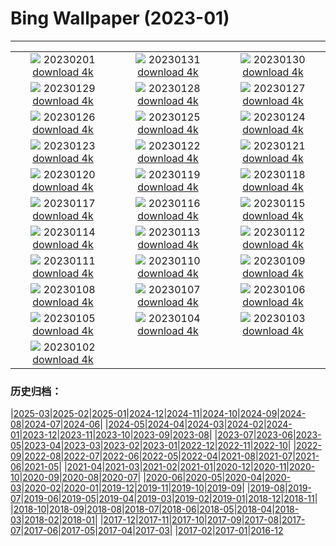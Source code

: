 # Bing Wallpaper (2023-01)
**************
| | | |
| :----: | :----: | :----: |
| ![](https://www.bing.com/th?id=OHR.TangleCreekFalls_JA-JP6469824642_1920x1080.jpg) 20230201 [download 4k](https://www.bing.com/th?id=OHR.TangleCreekFalls_JA-JP6469824642_UHD.jpg) | ![](https://www.bing.com/th?id=OHR.ZebraTrio_JA-JP6416622799_1920x1080.jpg) 20230131 [download 4k](https://www.bing.com/th?id=OHR.ZebraTrio_JA-JP6416622799_UHD.jpg) | ![](https://www.bing.com/th?id=OHR.IceSailingBalaton_JA-JP6368044010_1920x1080.jpg) 20230130 [download 4k](https://www.bing.com/th?id=OHR.IceSailingBalaton_JA-JP6368044010_UHD.jpg) |
| ![](https://www.bing.com/th?id=OHR.BlackbirdDay_JA-JP6288787593_1920x1080.jpg) 20230129 [download 4k](https://www.bing.com/th?id=OHR.BlackbirdDay_JA-JP6288787593_UHD.jpg) | ![](https://www.bing.com/th?id=OHR.BlueBahamas_JA-JP6230732203_1920x1080.jpg) 20230128 [download 4k](https://www.bing.com/th?id=OHR.BlueBahamas_JA-JP6230732203_UHD.jpg) | ![](https://www.bing.com/th?id=OHR.RedMangrove_JA-JP6180973843_1920x1080.jpg) 20230127 [download 4k](https://www.bing.com/th?id=OHR.RedMangrove_JA-JP6180973843_UHD.jpg) |
| ![](https://www.bing.com/th?id=OHR.HighArchChina_JA-JP6689436859_1920x1080.jpg) 20230126 [download 4k](https://www.bing.com/th?id=OHR.HighArchChina_JA-JP6689436859_UHD.jpg) | ![](https://www.bing.com/th?id=OHR.BirksofAberfeldy_JA-JP6623744138_1920x1080.jpg) 20230125 [download 4k](https://www.bing.com/th?id=OHR.BirksofAberfeldy_JA-JP6623744138_UHD.jpg) | ![](https://www.bing.com/th?id=OHR.ColleSantaLucia_JA-JP6561397295_1920x1080.jpg) 20230124 [download 4k](https://www.bing.com/th?id=OHR.ColleSantaLucia_JA-JP6561397295_UHD.jpg) |
| ![](https://www.bing.com/th?id=OHR.SunriseMoai_JA-JP6509155183_1920x1080.jpg) 20230123 [download 4k](https://www.bing.com/th?id=OHR.SunriseMoai_JA-JP6509155183_UHD.jpg) | ![](https://www.bing.com/th?id=OHR.YearRabbit_JA-JP6460790006_1920x1080.jpg) 20230122 [download 4k](https://www.bing.com/th?id=OHR.YearRabbit_JA-JP6460790006_UHD.jpg) | ![](https://www.bing.com/th?id=OHR.HuggingKanga_JA-JP6402339579_1920x1080.jpg) 20230121 [download 4k](https://www.bing.com/th?id=OHR.HuggingKanga_JA-JP6402339579_UHD.jpg) |
| ![](https://www.bing.com/th?id=OHR.Daikan2023_JA-JP6315927343_1920x1080.jpg) 20230120 [download 4k](https://www.bing.com/th?id=OHR.Daikan2023_JA-JP6315927343_UHD.jpg) | ![](https://www.bing.com/th?id=OHR.SFFParkCity_JA-JP6230793780_1920x1080.jpg) 20230119 [download 4k](https://www.bing.com/th?id=OHR.SFFParkCity_JA-JP6230793780_UHD.jpg) | ![](https://www.bing.com/th?id=OHR.WhiteSands_JA-JP6168922639_1920x1080.jpg) 20230118 [download 4k](https://www.bing.com/th?id=OHR.WhiteSands_JA-JP6168922639_UHD.jpg) |
| ![](https://www.bing.com/th?id=OHR.SessileOaks_JA-JP8576874053_1920x1080.jpg) 20230117 [download 4k](https://www.bing.com/th?id=OHR.SessileOaks_JA-JP8576874053_UHD.jpg) | ![](https://www.bing.com/th?id=OHR.FrozenBubblesAlberta_JA-JP6003853468_1920x1080.jpg) 20230116 [download 4k](https://www.bing.com/th?id=OHR.FrozenBubblesAlberta_JA-JP6003853468_UHD.jpg) | ![](https://www.bing.com/th?id=OHR.Turku_JA-JP5943098075_1920x1080.jpg) 20230115 [download 4k](https://www.bing.com/th?id=OHR.Turku_JA-JP5943098075_UHD.jpg) |
| ![](https://www.bing.com/th?id=OHR.DonkeyFeast_JA-JP1957899183_1920x1080.jpg) 20230114 [download 4k](https://www.bing.com/th?id=OHR.DonkeyFeast_JA-JP1957899183_UHD.jpg) | ![](https://www.bing.com/th?id=OHR.Pneumatocysts_JA-JP5507470502_1920x1080.jpg) 20230113 [download 4k](https://www.bing.com/th?id=OHR.Pneumatocysts_JA-JP5507470502_UHD.jpg) | ![](https://www.bing.com/th?id=OHR.RumeliHisari_JA-JP1470012953_1920x1080.jpg) 20230112 [download 4k](https://www.bing.com/th?id=OHR.RumeliHisari_JA-JP1470012953_UHD.jpg) |
| ![](https://www.bing.com/th?id=OHR.Umschreibung_JA-JP1758992823_1920x1080.jpg) 20230111 [download 4k](https://www.bing.com/th?id=OHR.Umschreibung_JA-JP1758992823_UHD.jpg) | ![](https://www.bing.com/th?id=OHR.HummockIce_JA-JP0176367328_1920x1080.jpg) 20230110 [download 4k](https://www.bing.com/th?id=OHR.HummockIce_JA-JP0176367328_UHD.jpg) | ![](https://www.bing.com/th?id=OHR.BisonWindCave_JA-JP1674210211_1920x1080.jpg) 20230109 [download 4k](https://www.bing.com/th?id=OHR.BisonWindCave_JA-JP1674210211_UHD.jpg) |
| ![](https://www.bing.com/th?id=OHR.Breckenridge_JA-JP9779581572_1920x1080.jpg) 20230108 [download 4k](https://www.bing.com/th?id=OHR.Breckenridge_JA-JP9779581572_UHD.jpg) | ![](https://www.bing.com/th?id=OHR.Mohair_JA-JP9567347194_1920x1080.jpg) 20230107 [download 4k](https://www.bing.com/th?id=OHR.Mohair_JA-JP9567347194_UHD.jpg) | ![](https://www.bing.com/th?id=OHR.BlackFell_JA-JP9311310014_1920x1080.jpg) 20230106 [download 4k](https://www.bing.com/th?id=OHR.BlackFell_JA-JP9311310014_UHD.jpg) |
| ![](https://www.bing.com/th?id=OHR.HIISSF_JA-JP9146225324_1920x1080.jpg) 20230105 [download 4k](https://www.bing.com/th?id=OHR.HIISSF_JA-JP9146225324_UHD.jpg) | ![](https://www.bing.com/th?id=OHR.Perihelion_JA-JP8953731752_1920x1080.jpg) 20230104 [download 4k](https://www.bing.com/th?id=OHR.Perihelion_JA-JP8953731752_UHD.jpg) | ![](https://www.bing.com/th?id=OHR.HohenzollernBurg_JA-JP3835467583_1920x1080.jpg) 20230103 [download 4k](https://www.bing.com/th?id=OHR.HohenzollernBurg_JA-JP3835467583_UHD.jpg) |
| ![](https://www.bing.com/th?id=OHR.NorwayNYD_JA-JP8138531411_1920x1080.jpg) 20230102 [download 4k](https://www.bing.com/th?id=OHR.NorwayNYD_JA-JP8138531411_UHD.jpg) |  |  |

### 历史归档：

|[2025-03](/2025-03/2025-03.md)|[2025-02](/2025-02/2025-02.md)|[2025-01](/2025-01/2025-01.md)|[2024-12](/2024-12/2024-12.md)|[2024-11](/2024-11/2024-11.md)|[2024-10](/2024-10/2024-10.md)|[2024-09](/2024-09/2024-09.md)|[2024-08](/2024-08/2024-08.md)|[2024-07](/2024-07/2024-07.md)|[2024-06](/2024-06/2024-06.md)|
|[2024-05](/2024-05/2024-05.md)|[2024-04](/2024-04/2024-04.md)|[2024-03](/2024-03/2024-03.md)|[2024-02](/2024-02/2024-02.md)|[2024-01](/2024-01/2024-01.md)|[2023-12](/2023-12/2023-12.md)|[2023-11](/2023-11/2023-11.md)|[2023-10](/2023-10/2023-10.md)|[2023-09](/2023-09/2023-09.md)|[2023-08](/2023-08/2023-08.md)|
|[2023-07](/2023-07/2023-07.md)|[2023-06](/2023-06/2023-06.md)|[2023-05](/2023-05/2023-05.md)|[2023-04](/2023-04/2023-04.md)|[2023-03](/2023-03/2023-03.md)|[2023-02](/2023-02/2023-02.md)|[2023-01](/2023-01/2023-01.md)|[2022-12](/2022-12/2022-12.md)|[2022-11](/2022-11/2022-11.md)|[2022-10](/2022-10/2022-10.md)|
|[2022-09](/2022-09/2022-09.md)|[2022-08](/2022-08/2022-08.md)|[2022-07](/2022-07/2022-07.md)|[2022-06](/2022-06/2022-06.md)|[2022-05](/2022-05/2022-05.md)|[2022-04](/2022-04/2022-04.md)|[2021-08](/2021-08/2021-08.md)|[2021-07](/2021-07/2021-07.md)|[2021-06](/2021-06/2021-06.md)|[2021-05](/2021-05/2021-05.md)|
|[2021-04](/2021-04/2021-04.md)|[2021-03](/2021-03/2021-03.md)|[2021-02](/2021-02/2021-02.md)|[2021-01](/2021-01/2021-01.md)|[2020-12](/2020-12/2020-12.md)|[2020-11](/2020-11/2020-11.md)|[2020-10](/2020-10/2020-10.md)|[2020-09](/2020-09/2020-09.md)|[2020-08](/2020-08/2020-08.md)|[2020-07](/2020-07/2020-07.md)|
|[2020-06](/2020-06/2020-06.md)|[2020-05](/2020-05/2020-05.md)|[2020-04](/2020-04/2020-04.md)|[2020-03](/2020-03/2020-03.md)|[2020-02](/2020-02/2020-02.md)|[2020-01](/2020-01/2020-01.md)|[2019-12](/2019-12/2019-12.md)|[2019-11](/2019-11/2019-11.md)|[2019-10](/2019-10/2019-10.md)|[2019-09](/2019-09/2019-09.md)|
|[2019-08](/2019-08/2019-08.md)|[2019-07](/2019-07/2019-07.md)|[2019-06](/2019-06/2019-06.md)|[2019-05](/2019-05/2019-05.md)|[2019-04](/2019-04/2019-04.md)|[2019-03](/2019-03/2019-03.md)|[2019-02](/2019-02/2019-02.md)|[2019-01](/2019-01/2019-01.md)|[2018-12](/2018-12/2018-12.md)|[2018-11](/2018-11/2018-11.md)|
|[2018-10](/2018-10/2018-10.md)|[2018-09](/2018-09/2018-09.md)|[2018-08](/2018-08/2018-08.md)|[2018-07](/2018-07/2018-07.md)|[2018-06](/2018-06/2018-06.md)|[2018-05](/2018-05/2018-05.md)|[2018-04](/2018-04/2018-04.md)|[2018-03](/2018-03/2018-03.md)|[2018-02](/2018-02/2018-02.md)|[2018-01](/2018-01/2018-01.md)|
|[2017-12](/2017-12/2017-12.md)|[2017-11](/2017-11/2017-11.md)|[2017-10](/2017-10/2017-10.md)|[2017-09](/2017-09/2017-09.md)|[2017-08](/2017-08/2017-08.md)|[2017-07](/2017-07/2017-07.md)|[2017-06](/2017-06/2017-06.md)|[2017-05](/2017-05/2017-05.md)|[2017-04](/2017-04/2017-04.md)|[2017-03](/2017-03/2017-03.md)|
|[2017-02](/2017-02/2017-02.md)|[2017-01](/2017-01/2017-01.md)|[2016-12](/2016-12/2016-12.md)